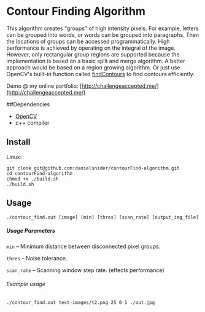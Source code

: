 Contour Finding Algorithm
==================

This algorithm creates "groups" of high intensity pixels. For example, letters can be grouped into words, or words can be grouped into paragraphs. Then the locations of groups can be accessed programmatically. High performance is achieved by operating on the integral of the image. However, only rectangular group regions are supported because the implementation is based on a basic split and merge algorithm. A better approach would be based on a region growing algorithm. Or just use OpenCV's built-in function called [findContours](http://docs.opencv.org/modules/imgproc/doc/structural_analysis_and_shape_descriptors.html?highlight=findcontours#findcontours) to find contours efficiently.



Demo @ my online portfolio: [http://challengeaccepted.me/](http://challengeaccepted.me/)

##Dependencies
- [OpenCV](http://opencv.willowgarage.com/wiki/InstallGuide%20%3A%20Debian)
- c++ compiler

Install
-------
Linux:

    git clone git@github.com:danielsnider/contourFind-algorithm.git
    cd contourFind-algorithm
    chmod +x ./build.sh
    ./build.sh

Usage
-----
    ./contour_find.out [image] [min] [thres] [scan_rate] [output_img_file]

##### Usage Parameters

`min` – Minimum distance between disconnected pixel groups.

`thres` – Noise tolerance. 

`scan_rate` – Scanning window step rate. (effects performance) 
    
###### Example usage
    ./contour_find.out test-images/t2.png 25 0 1 ./out.jpg



